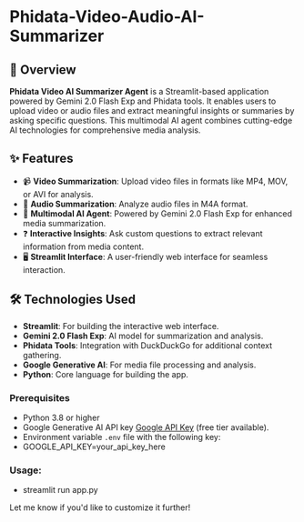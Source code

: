 # Phidata-Video-Audio-AI-Summarizer

## 📖 Overview

**Phidata Video AI Summarizer Agent** is a Streamlit-based application powered by Gemini 2.0 Flash Exp and Phidata tools. It enables users to upload video or audio files and extract meaningful insights or summaries by asking specific questions. This multimodal AI agent combines cutting-edge AI technologies for comprehensive media analysis.

## ✨ Features

- 📹 **Video Summarization**: Upload video files in formats like MP4, MOV, or AVI for analysis.
- 🎤 **Audio Summarization**: Analyze audio files in M4A format.
- 🤖 **Multimodal AI Agent**: Powered by Gemini 2.0 Flash Exp for enhanced media summarization.
- ❓ **Interactive Insights**: Ask custom questions to extract relevant information from media content.
- 🖥️ **Streamlit Interface**: A user-friendly web interface for seamless interaction.

## 🛠️ Technologies Used

- **Streamlit**: For building the interactive web interface.
- **Gemini 2.0 Flash Exp**: AI model for summarization and analysis.
- **Phidata Tools**: Integration with DuckDuckGo for additional context gathering.
- **Google Generative AI**: For media file processing and analysis.
- **Python**: Core language for building the app.

### Prerequisites

- Python 3.8 or higher
- Google Generative AI API key [Google API Key](https://ai.google.dev/) (free tier available).
- Environment variable `.env` file with the following key:
- GOOGLE_API_KEY=your_api_key_here

### Usage:
 - streamlit run app.py

Let me know if you'd like to customize it further!
